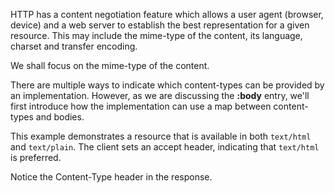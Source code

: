 HTTP has a content negotiation feature which allows a user agent
(browser, device) and a web server to establish the best representation
for a given resource. This may include the mime-type of the content, its
language, charset and transfer encoding.

We shall focus on the mime-type of the content.

There are multiple ways to indicate which content-types can be provided by an implementation. However, as we are discussing the __:body__ entry, we'll first introduce how the implementation can use a map between content-types and bodies.

This example demonstrates a resource that is available in both `text/html` and `text/plain`. The client sets an accept header, indicating that `text/html` is preferred.

<resource-map/>

<request/>

<response/>

Notice the Content-Type header in the response.
